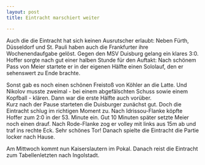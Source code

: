 ```yaml
---
layout: post
title: Eintracht marschiert weiter

---
```


Auch die die Eintracht hat sich keinen Ausrutscher erlaubt: Neben Fürth, Düsseldorf und St. Pauli haben auch die Frankfurter ihre Wochenendaufgabe gelöst. Gegen den MSV Duisburg gelang ein klares 3:0. Hoffer sorgte nach gut einer halben Stunde für den Auftakt: Nach schönem Pass von Meier startete er in der eigenen Hälfte einen Sololauf, den er sehenswert zu Ende brachte.

Sonst gab es noch einen schönen Freistoß von Köhler an die Latte. Und Nikolov musste zweimal - bei einem abgefälschten Schuss sowie einem Kopfball - klären. Dann war die erste Hälfte auch vorüber.  
Kurz nach der Pause starteten die Duisburger zunächst gut. Doch die Eintracht schlug im richtigen Moment zu. Nach Idrissou-Flanke köpfte Hoffer zum 2:0 in der 53. Minute ein. Gut 10 Minuten später setzte Meier noch einen drauf. Nach Rode-Flanke zog er volley mit links aus 15m ab und traf ins rechte Eck. Sehr schönes Tor! Danach spielte die Eintracht die Partie locker nach Hause.

Am Mittwoch kommt nun Kaiserslautern im Pokal. Danach reist die Eintracht zum Tabellenletzten nach Ingolstadt.
